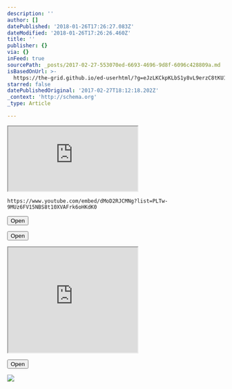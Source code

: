 ```yaml
---
description: ''
author: []
datePublished: '2018-01-26T17:26:27.083Z'
dateModified: '2018-01-26T17:26:26.460Z'
title: ''
publisher: {}
via: {}
inFeed: true
sourcePath: _posts/2017-02-27-553070ed-6693-4696-9d8f-6096c428809a.md
isBasedOnUrl: >-
  https://the-grid.github.io/ed-userhtml/?g=eJzLKCkpKLbS1y8vL9erzC8tKU1K1UvOz9VPzU1KTdFP8c13MQrycvb1S7fPySwusQ3wCSnXtfQNrTJzCzM09XMKtigxNIgIc3QryjbL9_BO8TYAAJHvGx0
starred: false
datePublishedOriginal: '2017-02-27T18:12:18.202Z'
_context: 'http://schema.org'
_type: Article

---
```

<iframe src="https://the-grid.github.io/ed-location/?latitude=41.237556&amp;longitude=-8.355235&amp;zoom=5&amp;address=Porto%2C%20Portugal" style=""></iframe>

    https://www.youtube.com/embed/dMoD2RJCMNg?list=PLTw-9MUz6FV15NBS8t10XVAFrk6oHKdK0

<button data-role="cta" style="">Open</button>

<button data-role="cta" style="">Open</button>

<iframe src="https://the-grid.github.io/ed-userhtml/?g=eJzLKCkpKLbS1y8vL9erzC8tKU1K1UvOz9VPzU1KTdFP8c13MQrycvb1S7fPySwusQ3wCSnXtfQNrTJzCzM09XMKtigxNIgIc3QryjbL9_BO8TYAAJHvGx0" height="244" style=""></iframe>

<button data-role="cta" style="">Open</button>

![](https://the-grid-user-content.s3-us-west-2.amazonaws.com/772e6984-009b-4448-b4f5-c100d18f276e.jpg)